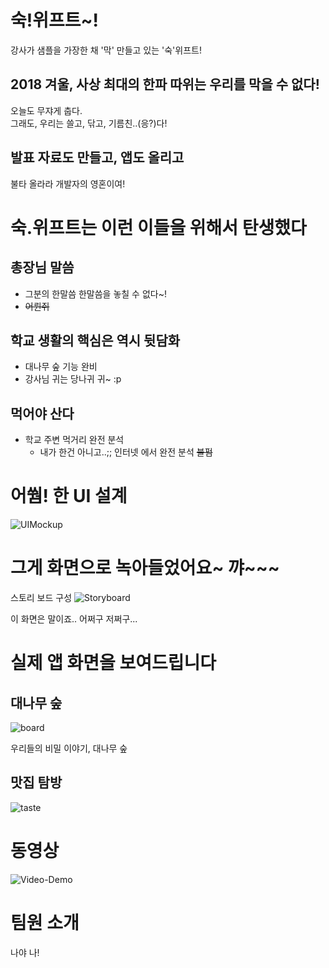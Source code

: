 # 숙!위프트~!
강사가 샘플을 가장한 채 '막' 만들고 있는 '숙'위프트!

## 2018 겨울, 사상 최대의 한파 따위는 우리를 막을 수 없다!
오늘도 무쟈게 춥다.  
그래도, 우리는 쓸고, 닦고, 기름친..(응?)다!

## 발표 자료도 만들고, 앱도 올리고
불타 올라라 개발자의 영혼이여!



# 숙.위프트는 이런 이들을 위해서 탄생했다
## 총장님 말씀
 - 그분의 한말씀 한말씀을 놓칠 수 없다~! 
 - <del>어륀쥐</del>

## 학교 생활의 핵심은 역시 뒷담화
 - 대나무 숲 기능 완비
 - 강사님 귀는 당나귀 귀~ :p

## 먹어야 산다
- 학교 주변 먹거리 완전 분석
	- 내가 한건 아니고..;; 인터넷 에서 완전 분석 <del>불펌</del>
 	

# 어쒐! 한 UI 설계
![UIMockup](https://github.com/ProjectInTheClass/2018SMWUWinter-SooKwift/blob/master/docs/plan/01.png)


# 그게 화면으로 녹아들었어요~ 꺄~~~
스토리 보드 구성
![Storyboard](https://github.com/ProjectInTheClass/2018SMWUWinter-SooKwift/blob/master/docs/storyboard/01.png)

이 화면은 말이죠.. 어쩌구 저쩌구...

# 실제 앱 화면을 보여드립니다
## 대나무 숲
![board](https://github.com/ProjectInTheClass/2018SMWUWinter-SooKwift/blob/master/docs/app/01.png)

우리들의 비밀 이야기, 대나무 숲

## 맛집 탐방
![taste](https://github.com/ProjectInTheClass/2018SMWUWinter-SooKwift/blob/master/docs/app/02.png)

# 동영상
![Video-Demo](https://www.youtube.com/watch?v=vwLpQ7llmJI&feature=youtu.be)

# 팀원 소개
나야 나!

 	
